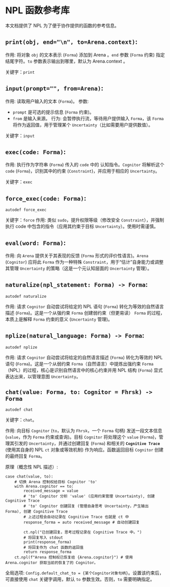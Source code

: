 # NPL 函数参考库
本文档提供了 NPL 为了便于协作提供的函数的参考信息。

## **`print(obj, end="\n", to=Arena.context)`**:

作用: 将对象 `obj` 的文本表示 (`Forma`) 添加到 Arena 。`end` 参数 (`Forma` 约束) 指定结尾字符。`to` 参数表示输出到哪里，默认为 Arena.context 。

关键字：`print`

## **`input(prompt="", from=Arena)`**:

作用: 读取用户输入的文本 (`Forma`)。
参数: 
- `prompt` 是可选的提示信息 (`Forma` 约束)。
- `from` 是输入来源。
行为: 会暂停执行流，等待用户提供输入 `Forma`，该 `Forma` 将作为返回值，用于管理某个 `Uncertainty`（比如需要用户提供数值）。

关键字：`input`

## **`exec(code: Forma)`**:

作用: 执行作为字符串 (`Forma`) 传入的 `code` 中的 认知指令。`Cognitor` 将解析这个 `code` (`Forma`)，识别其中的约束 (`Constraint`)，并应用于相应的 `Uncertainty`。

关键字：`exec`

## **`force_exec(code: Forma)`**:

`autodef force_exec`

关键字：`force`
作用: 类似 `sudo`，提升权限等级（修改安全 `Constraint`），并强制执行 code 中包含的指令（应用其约束于目标 `Uncertainty`）。使用时需谨慎。

## **`eval(word: Forma)`**:

作用: 向 `Arena` 提供关于其表现的反馈 (`Forma` 形式的评价性语言)。`Arena` (`Cognitor`) 应将此 `Forma` 作为一种特殊 `Constraint`，用于“估计”自身能力或调整其管理 `Uncertainty` 的策略（这是一个元认知层面的 `Uncertainty` 管理）。

## **`naturalize(npl_statement: Forma) -> Forma`**:

`autodef naturalize`

作用: 请求 `Cognitor` 自动尝试将给定的 NPL 语句 (`Forma`) 转化为等效的自然语言描述 (`Forma`)。这是一个从强约束 `Forma` 创建弱约束（但更易读） `Forma` 的过程，本质上是解释 `Forma` 约束的意义 (`Uncertainty` 管理)。

## **`nplize(natural_language: Forma) -> Forma`**:

`autodef nplize`

作用: 请求 `Cognitor` 自动尝试将给定的自然语言描述 (`Forma`) 转化为等效的 NPL 语句 (`Forma`)。这是一个从弱约束 `Forma`（自然语言）中提炼出强约束 `Forma`（NPL）的过程，核心是识别自然语言中的核心约束并用 NPL 结构 (`Forma`) 显式表达出来，以管理意图 `Uncertainty`。

## **`chat(value: Forma, to: Cognitor = Fhrsk) -> Forma`**

`autodef chat`

关键字：`chat`。

作用: 向目标 `Cognitor` (`to`，默认为 `Fhrsk`，一个 `Forma` 句柄) 发送一段文本信息 (`value`，作为 `Forma` 约束或查询)。目标 `Cognitor` 将处理这个 `value` (`Forma`)，管理其引发的 `Uncertainty`，并通过创建回复 (`Forma`) 和相关的 **`Cognitive Trace`** (使用其自身的 NPL `ct` 对象或等效机制) 作为响应。函数返回目标 `Cognitor` 创建的最终回复 `Forma`。

原理（概念性 NPL 描述）:
```npl
case chat(value, to):
    # 切换 Arena 控制权给目标 Cognitor 'to'
    with Arena.cognitor == to:
        received_message = value
        # 'to' Cognitor 分析 'value' (应用约束管理 Uncertainty), 创建 Cognitive Trace
        # 'to' Cognitor 创建回复 (管理自身思考 Uncertainty，产生输出 Forma), 创建 Cognitive Trace
        # 上述过程会自动记录在 Cognitive Trace 也就是 ct 中
        response_forma = auto received_message # 自动创建回复

        ct.npl("已创建回复。思考过程记录在 Cognitive Trace 中。")
        # 将回复写入 stdout
        print(response_forma)
        # 将回复作为 chat 函数的返回值
        return response_forma
	ct.npl(f"Arena 控制权已恢复给 {Arena.cognitor}") # 使用 Arena.cognitor 获取当前的恢复了的 Cognitor。
```

全局选项: `Config.default_chat_to = {某个Cognitor对象句柄}`。设置该约束后，可直接使用 `chat` 关键字调用，默认 `to` 参数生效。否则，`to` 需要明确指定。
